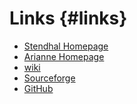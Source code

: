 
Links {#links}
=====

- [Stendhal Homepage](https://stendhalgame.org/)
- [Arianne Homepage](https://arianne-project.org/)
- [wiki](https://stendhalgame.org/wiki/Stendhal)
- [Sourceforge](https://sourceforge.net/projects/arianne)
- [GitHub](https://github.com/arianne/stendhal)

